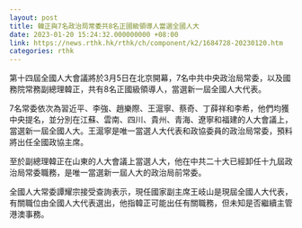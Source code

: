 ```yaml
---
layout: post
title: 韓正與7名政治局常委共8名正國級領導人當選全國人大
date: 2023-01-20 15:24:32.000000000 +08:00
link: https://news.rthk.hk/rthk/ch/component/k2/1684728-20230120.htm
categories: rthk
---
```


第十四屆全國人大會議將於3月5日在北京開幕，7名中共中央政治局常委，以及國務院常務副總理韓正，共有8名正國級領導人，當選新一屆全國人大代表。

7名常委依次為習近平、李強、趙樂際、王滬寧、蔡奇、丁薛祥和李希，他們均獲中央提名，並分別在江蘇、雲南、四川、貴州、青海、遼寧和福建的人大會議上，當選新一屆全國人大。王滬寧是唯一當選人大代表和政協委員的政治局常委，預料將出任全國政協主席。

至於副總理韓正在山東的人大會議上當選人大，他在中共二十大已經卸任十九屆政治局常委職務，是唯一當選新一屆人大的政治局前常委。

全國人大常委譚耀宗接受查詢表示，現任國家副主席王岐山是現屆全國人大代表，有關職位由全國人大代表選出，他指韓正可能出任有關職務，但未知是否繼續主管港澳事務。
